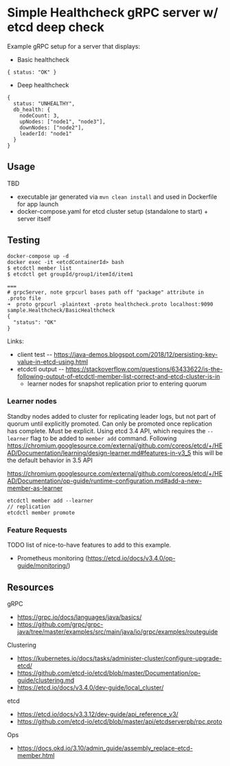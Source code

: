 # Simple Healthcheck gRPC server w/ etcd deep check

Example gRPC setup for a server that displays:
* Basic healthcheck
```
{ status: "OK" }
```
* Deep healthcheck
```
{
  status: "UNHEALTHY",
  db_health: {
    nodeCount: 3,
    upNodes: ["node1", "node3"],
    downNodes: ["node2"],
    leaderId: "node1"
  }
}
```

## Usage
TBD
* executable jar generated via `mvn clean install` and used in Dockerfile for app launch
* docker-compose.yaml for etcd cluster setup (standalone to start) + server itself

## Testing
```
docker-compose up -d
docker exec -it <etcdContainerId> bash
$ etcdctl member list
$ etcdctl get groupId/group1/itemId/item1

===
# grpcServer, note grpcurl bases path off "package" attribute in .proto file
➜  proto grpcurl -plaintext -proto healthcheck.proto localhost:9090 sample.Healthcheck/BasicHealthcheck
{
  "status": "OK"
}
```
Links:
* client test -- https://java-demos.blogspot.com/2018/12/persisting-key-value-in-etcd-using.html
* etcdctl output -- https://stackoverflow.com/questions/63433622/is-the-following-output-of-etcdctl-member-list-correct-and-etcd-cluster-is-in
   * learner nodes for snapshot replication prior to entering quorum
   
### Learner nodes
Standby nodes added to cluster for replicating leader logs, but not part of quorum until explicitly promoted. Can only
be promoted once replication has complete. Must be explicit. Using etcd 3.4 API, which requires the `--learner` flag to
be added to `member add` command. Following https://chromium.googlesource.com/external/github.com/coreos/etcd/+/HEAD/Documentation/learning/design-learner.md#features-in-v3_5
this will be the default behavior in 3.5 API

https://chromium.googlesource.com/external/github.com/coreos/etcd/+/HEAD/Documentation/op-guide/runtime-configuration.md#add-a-new-member-as-learner
```
etcdctl member add --learner
// replication 
etcdctl member promote
```

### Feature Requests
TODO list of nice-to-have features to add to this example.
* Prometheus monitoring (https://etcd.io/docs/v3.4.0/op-guide/monitoring/)

## Resources
gRPC
* https://grpc.io/docs/languages/java/basics/
* https://github.com/grpc/grpc-java/tree/master/examples/src/main/java/io/grpc/examples/routeguide

Clustering
* https://kubernetes.io/docs/tasks/administer-cluster/configure-upgrade-etcd/
* https://github.com/etcd-io/etcd/blob/master/Documentation/op-guide/clustering.md
* https://etcd.io/docs/v3.4.0/dev-guide/local_cluster/

etcd
* https://etcd.io/docs/v3.3.12/dev-guide/api_reference_v3/
* https://github.com/etcd-io/etcd/blob/master/api/etcdserverpb/rpc.proto

Ops
* https://docs.okd.io/3.10/admin_guide/assembly_replace-etcd-member.html